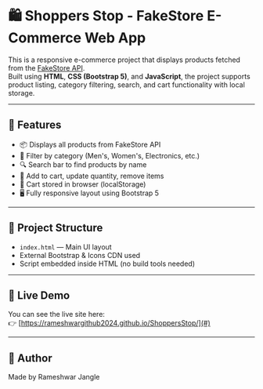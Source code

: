 # 🛍️ Shoppers Stop - FakeStore E-Commerce Web App

This is a responsive e-commerce project that displays products fetched from the [FakeStore API](https://fakestoreapi.com/).  
Built using **HTML**, **CSS (Bootstrap 5)**, and **JavaScript**, the project supports product listing, category filtering, search, and cart functionality with local storage.

---

## 🚀 Features

- 📦 Displays all products from FakeStore API
- 🧩 Filter by category (Men's, Women's, Electronics, etc.)
- 🔍 Search bar to find products by name
- 🛒 Add to cart, update quantity, remove items
- 💾 Cart stored in browser (localStorage)
- 🖥️ Fully responsive layout using Bootstrap 5

---

## 📁 Project Structure

- `index.html` — Main UI layout
- External Bootstrap & Icons CDN used
- Script embedded inside HTML (no build tools needed)

---

## 📌 Live Demo

You can see the live site here:  
👉 [https://rameshwargithub2024.github.io/ShoppersStop/](#)

---

## 🙌 Author

Made by Rameshwar Jangle
